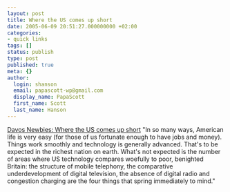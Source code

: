 ```yaml
---
layout: post
title: Where the US comes up short
date: 2005-06-09 20:51:27.000000000 +02:00
categories:
- quick links
tags: []
status: publish
type: post
published: true
meta: {}
author:
  login: shanson
  email: papascott-wp@gmail.com
  display_name: PapaScott
  first_name: Scott
  last_name: Hanson
---
```

<p><a href="http://www.davosnewbies.com/2005/06/07/where-the-us-comes-up-short/" title="Davos Newbies: Where the US comes up short">Davos Newbies: Where the US comes up short</a> "In so many ways, American life is very easy (for those of us fortunate enough to have jobs and money). Things work smoothly and technology is generally advanced. That's to be expected in the richest nation on earth. What's not expected is the number of areas where US technology compares woefully to poor, benighted Britain: the structure of mobile telephony, the comparative underdevelopment of digital television, the absence of digital radio and congestion charging are the four things that spring immediately to mind."</p>
